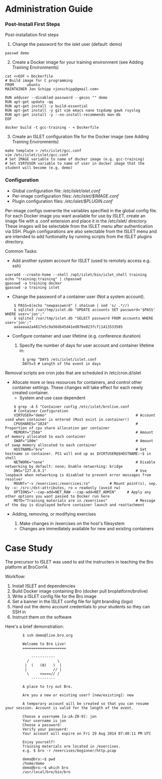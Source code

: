 Administration Guide
=========

### Post-Install First Steps

Post-installation first steps

1. Change the password for the islet user (default: demo)
```
passwd demo
```
2. Create a Docker image for your training environment (see Adding Training Environments)
```
cat <<EOF > Dockerfile
# Build image for C programming
FROM      ubuntu
MAINTAINER Jon Schipp <jonschipp@gmail.com>

RUN adduser --disabled-password --gecos "" demo
RUN apt-get update -qq
RUN apt-get install -y build-essential
RUN apt-get install -y git vim emacs nano tcpdump gawk rsyslog
RUN apt-get install -y --no-install-recommends man-db
EOF

docker build -t gcc-training - < Dockerfile
```
3. Create an ISLET configuration file for the Docker image (see Adding Training Environments)
```
make template > /etc/islet/gcc.conf
vim /etc/islet/islet/gcc.conf
# Set IMAGE variable to name of docker image (e.g. gcc-training)
# Set VIRTUSER variable to name of user in docker image that the student will become (e.g. demo)
```

### Configuration

* Global configuration file: */etc/islet/islet.conf*
* Per-image configuration files: */etc/islet/$IMAGE.conf*
* Plugin configuration files: */etc/islet/$PLUGIN.conf*

Per-image configs overwrite the variables specified in the global config file.
For each Docker image you want available for use by ISLET, create an image file with a .conf extension and place it in the /etc/islet/ directory.
These images will be selectable from the ISLET menu after authentication via
SSH. Plugin configurations are also selectable from the ISLET menu and are
intended to add funtionality by running scripts from the ISLET plugins directory.

Common Tasks:

* Add another system account for ISLET (used to remotely access e.g. ssh)

```
useradd --create-home --shell /opt/islet/bin/islet_shell training
echo "training:training" | chpasswd
gpasswd -a training docker
gpasswd -a training islet
```

* Change the password of a container user (Not a system account).

```
    $ PASS=$(echo "newpassword" | sha1sum | sed 's/ .*//)
	$ sqlite3 /var/tmp/islet.db "UPDATE accounts SET password='$PASS' WHERE user='jon';"
	$ sqlite3 /var/tmp/islet.db "SELECT password FROM accounts WHERE user='jon';"
	aaaaaaa2a4817e5c9a56db45d41ed876e823fcf|1413533585

```

* Configure container and user lifetime (e.g. conference duration)

  1. Specify the number of days for user account and container lifetime in:

```
        $ grep ^DAYS /etc/islet/islet.conf
        DAYS=3 # Length of the event in days
```

  Removal scripts are cron jobs that are scheduled in /etc/cron.d/islet

* Allocate more or less resources for containers, and control other container settings.
  These changes will take effect for each newly created container.
  - System and use case dependent

```
    $ grep -A 5 "Container config /etc/islet/brolive.conf
	# Container Configuration
	VIRTUSER="demo"                                         # Account used when container is entered (Must exist in container!)
	CPUSHARES="1024"                                        # Proportion of cpu share allocation per container
	MEMORY="256m"                                           # Amount of memory allocated to each container
	SWAP="100m"                                             # Amount of swap memory allocated to each container
	HOSTNAME="bro"	                                      	# Set hostname in container. PS1 will end up as $VIRTUSER@$HOSTNAME:~$ in shell
	NETWORK="none"                                          # Disable networking by default: none; Enable networking: bridge
	DNS="127.0.0.1"                                         # Use loopback when networking is disabled to prevent error messages from resolver
	MOUNT="-v /exercises:/exercises:ro"			# Mount point(s), sep. by -v: /src:/dst:attributes, ro = readonly (avoid rw)
	OPTIONS="--cap-add=NET_RAW --cap-add=NET_ADMIN"		# Apply any other options you want passed to Docker run here
	MOTD="Training materials are in /exercises"             # Message of the day is displayed before container launch and reattachment
```

* Adding, removing, or modifying exercises

  1. Make changes in /exercises on the host's filesystem

  *  Changes are immediately available for new and existing containers

# Case Study

The precursor to ISLET was used to aid the instructers in teaching the Bro platform at BroCon14.

Workflow:
1. Install ISLET and dependencies
2. Build Docker image containing Bro (docker pull broplatform/brolive)
3. Write a ISLET config file for the Bro image
4. Set a banner in the ISLET config file for light branding (logo)
5. Hand out the demo account credentials to your students so they can SSH in
6. Instruct them on the software

Here's a brief demonstration:

```
        $ ssh demo@live.bro.org

        Welcome to Bro Live!
        ====================

            -----------
          /             \
         |  (   (0)   )  |
         |            // |
          \     <====// /
            -----------

        A place to try out Bro.

        Are you a new or existing user? [new/existing]: new

        A temporary account will be created so that you can resume your session. Account is valid for the length of the event.

        Choose a username [a-zA-Z0-9]: jon
        Your username is jon
        Choose a password:
        Verify your password:
        Your account will expire on Fri 29 Aug 2014 07:40:11 PM UTC

        Enjoy yourself!
        Training materials are located in /exercises.
        e.g. $ bro -r /exercises/beginner/http.pcap

        demo@bro:~$ pwd
        /home/demo
        demo@bro:~$ which bro
        /usr/local/bro/bin/bro
```

